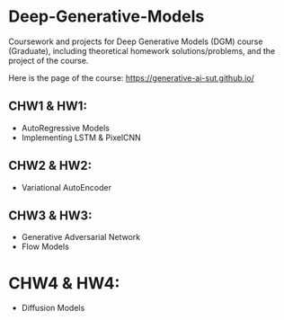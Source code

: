 # Deep-Generative-Models
Coursework and projects for Deep Generative Models (DGM) course (Graduate), including theoretical homework solutions/problems, and the project of the course.

Here is the page of the course:
https://generative-ai-sut.github.io/


## CHW1 & HW1:
- AutoRegressive Models
- Implementing LSTM & PixelCNN

## CHW2 & HW2:
- Variational AutoEncoder

## CHW3 & HW3:
- Generative Adversarial Network
- Flow Models

# CHW4 & HW4:
- Diffusion Models
